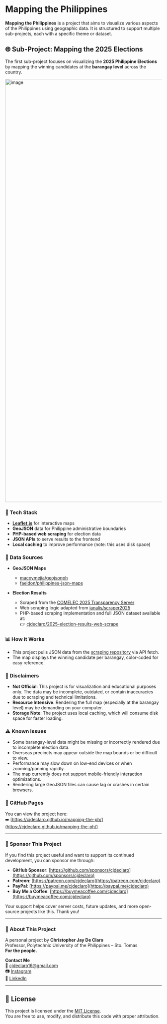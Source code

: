 # Mapping the Philippines

**Mapping the Philippines** is a project that aims to visualize various aspects of the Philippines using geographic data. It is structured to support multiple sub-projects, each with a specific theme or dataset.

## 🌐 Sub-Project: Mapping the 2025 Elections

The first sub-project focuses on visualizing the **2025 Philippine Elections** by mapping the winning candidates at the **barangay level** across the country.

<img width="1355" alt="image" src="https://github.com/user-attachments/assets/88d1ccda-47c1-4cde-94d2-ae92f162ab4a" />

### 🔧 Tech Stack
- **[Leaflet.js](https://leafletjs.com/)** for interactive maps  
- **GeoJSON** data for Philippine administrative boundaries  
- **PHP-based web scraping** for election data  
- **JSON APIs** to serve results to the frontend  
- **Local caching** to improve performance (note: this uses disk space)

### 📍 Data Sources
- **GeoJSON Maps**
  - [macoymejia/geojsonph](https://github.com/macoymejia/geojsonph/)
  - [faeldon/philippines-json-maps](https://github.com/faeldon/philippines-json-maps)

- **Election Results**
  - Scraped from the [COMELEC 2025 Transparency Server](https://2025electionresults.comelec.gov.ph/dashboard)
  - Web scraping logic adapted from [ianalis/scraper2025](https://github.com/ianalis/scraper2025)
  - PHP-based scraping implementation and full JSON dataset available at:  
    👉 [cjdeclaro/2025-election-results-web-scrape](https://github.com/cjdeclaro/2025-election-results-web-scrape)

### 📊 How it Works
- This project pulls JSON data from the [scraping repository](https://github.com/cjdeclaro/2025-election-results-web-scrape) via API fetch.
- The map displays the winning candidate per barangay, color-coded for easy reference.

### 🚨 Disclaimers
- **Not Official**: This project is for visualization and educational purposes only. The data may be incomplete, outdated, or contain inaccuracies due to scraping and technical limitations.
- **Resource Intensive**: Rendering the full map (especially at the barangay level) may be demanding on your computer.
- **Storage Note**: The project uses local caching, which will consume disk space for faster loading.

### ⚠️ Known Issues
- Some barangay-level data might be missing or incorrectly rendered due to incomplete election data.
- Overseas precincts may appear outside the map bounds or be difficult to view.
- Performance may slow down on low-end devices or when zooming/panning rapidly.
- The map currently does not support mobile-friendly interaction optimizations.
- Rendering large GeoJSON files can cause lag or crashes in certain browsers.

### 🔗 GitHub Pages
You can view the project here:  
➡️ [https://cjdeclaro.github.io/mapping-the-ph/](https://cjdeclaro.github.io/mapping-the-ph/)

---

### 💖 Sponsor This Project

If you find this project useful and want to support its continued development, you can sponsor me through:

- **GitHub Sponsor**: [https://github.com/sponsors/cjdeclaro](https://github.com/sponsors/cjdeclaro)
- **Patreon**: [https://patreon.com/cjdeclaro](https://patreon.com/cjdeclaro)
- **PayPal**: [https://paypal.me/cjdeclaro](https://paypal.me/cjdeclaro)
- **Buy Me a Coffee**: [https://buymeacoffee.com/cjdeclaro](https://buymeacoffee.com/cjdeclaro)

Your support helps cover server costs, future updates, and more open-source projects like this. Thank you!

---


### 📌 About This Project

A personal project by **Christopher Jay De Claro**  
Professor, Polytechnic University of the Philippines – Sto. Tomas  
**For the people.**

**Contact Me**  
📧 cjdeclaro16@gmail.com  
📷 [Instagram](https://instagram.com/cjdeclaro)  
🔗 [LinkedIn](https://linkedin.com/in/cjdeclaro)

---

## 📝 License

This project is licensed under the [MIT License](LICENSE).  
You are free to use, modify, and distribute this code with proper attribution.
